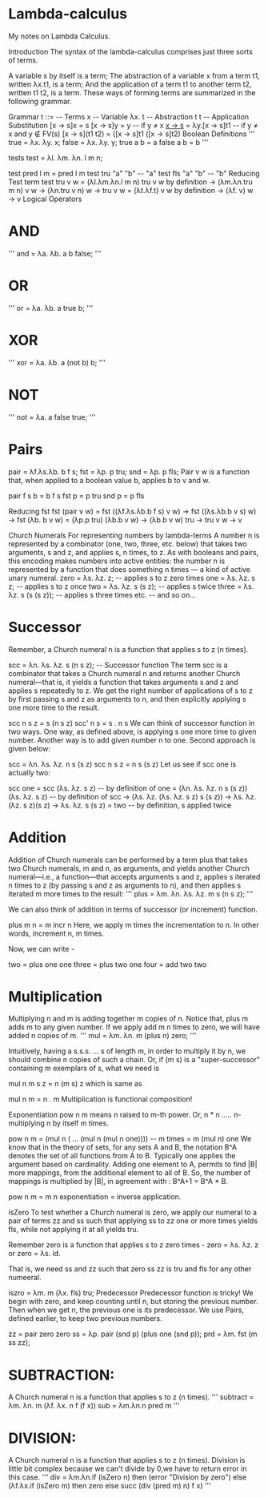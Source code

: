 # Lambda-calculus

My notes on Lambda Calculus.

Introduction
The syntax of the lambda-calculus comprises just three sorts of terms.

A variable x by itself is a term;
The abstraction of a variable x from a term t1, written λx.t1, is a term;
And the application of a term t1 to another term t2, written t1 t2, is a term.
These ways of forming terms are summarized in the following grammar.

Grammar
t ::=      -- Terms
  x        -- Variable
  λx. t    -- Abstraction
  t t      -- Application
Substitution
[x → s]x       = s
[x → s]y       = y                          -- if y ≠ x
[x → s](λy.t1) = λy.[x → s]t1               -- if y ≠ x and y ∉ FV(s)
[x → s](t1 t2) = ([x → s]t1 ([x → s]t2)
Boolean Definitions
'''
true = λx. λy. x;
false = λx. λy. y;
true a b = a
false a b = b
'''

tests
test = λl. λm. λn. l m n;

test pred l m = pred l m
test tru "a" "b" -- "a"
test fls "a" "b" -- "b"
Reducing Test term
 test tru v w
 = (λl.λm.λn.l m n) tru v w         by definition
 → (λm.λn.tru m n) v w
 → (λn.tru v n) w
 → tru v w
 = (λt.λf.t) v w                    by definition
 → (λf. v) w
 → v
Logical Operators
# AND
'''
and = λa. λb. a b false;
'''

# OR
'''
or = λa. λb. a true b;
'''

# XOR
'''
 xor = λa. λb. a (not b) b;
'''

# NOT
''' not = λa. a false true;
'''

# Pairs
pair = λf.λs.λb. b f s;
fst = λp. p tru;
snd = λp. p fls;
Pair v w is a function that, when applied to a boolean value b, applies b to v and w.

pair f s b = b f s
fst p = p tru
snd p = p fls

Reducing fst
  fst (pair v w)
= fst ((λf.λs.λb.b f s) v w)
→ fst ((λs.λb.b v s) w)
→ fst (λb. b v w)
= (λp.p tru) (λb.b v w)
→ (λb.b v w) tru
→ tru v w
→ v

Church Numerals
For representing numbers by lambda-terms
A number n is represented by a combinator (one, two, three, etc. below) that takes two arguments, s and z, and applies s, n times, to z.
As with booleans and pairs, this encoding makes numbers into active entities: the number n is represented by a function that does something n times — a kind of active unary numeral.
zero  = λs. λz. z;            -- applies s to z zero times
one   = λs. λz. s z;          -- applies s to z once
two   = λs. λz. s (s z);      -- applies s twice
three = λs. λz. s (s (s z));  -- applies s three times
etc.                          -- and so on...

# Successor
Remember, a Church numeral n is a function that applies s to z (n times).

scc = λn. λs. λz. s (n s z); -- Successor function
The term scc is a combinator that takes a Church numeral n and returns another Church numeral—that is, it yields a function that takes arguments s and z and applies s repeatedly to z. We get the right number of applications of s to z by first passing s and z as arguments to n, and then explicitly applying s one more time to the result.

scc  n s z = s (n s z)
scc' n s = s . n s
We can think of successor function in two ways. One way, as defined above, is applying s one more time to given number. Another way is to add given number n to one. Second approach is given below:

scc = λn. λs. λz. n s (s z)
scc  n s z = n s (s z)
Let us see if scc one is actually two:

scc one
= scc (λs. λz. s z)                       -- by definition of one
= (λn. λs. λz. n s (s z)) (λs. λz. s z)   -- by definition of scc
→ (λs. λz. (λs. λz. s z) s (s z))
→ λs. λz. (λz. s z)(s z)
→ λs. λz. s (s z)
= two                                     -- by definition, s applied twice

# Addition
Addition of Church numerals can be performed by a term plus that takes two Church numerals, m and n, as arguments, and yields another Church numeral—i.e., a function—that accepts arguments s and z, applies s iterated n times to z (by passing s and z as arguments to n), and then applies s iterated m more times to the result:
'''
plus = λm. λn. λs. λz. m s (n s z);
'''

We can also think of addition in terms of successor (or increment) function.

plus m n = m incr n
Here, we apply m times the incrementation to n. In other words, increment n, m times.

Now, we can write -

two   = plus one one
three = plus two one
four  = add two two

# Multiplication
Multiplying n and m is adding together m copies of n. Notice that, plus m adds m to any given number. If we apply add m n times to zero, we will have added n copies of m.
'''
mul = λm. λn. m (plus n) zero;
'''

Intuitively, having a s.s.s. ... s of length m, in order to multiply it by n, we should combine n copies of such a chain. Or, if (m s) is a "super-successor" containing m exemplars of s, what we need is

mul n m s z = n (m s) z
which is same as

mul n m = n . m
Multiplication is functional composition!

Exponentiation
pow n m means n raised to m-th power. Or, n * n *.....* n- multiplying n by itself m times.

pow n m
 = (mul n ( ... (mul n (mul n one))))  -- m times
 = m (mul n) one
We know that in the theory of sets, for any sets A and B, the notation B^A denotes the set of all functions from A to B. Typically one applies the argument based on cardinality. Adding one element to A, permits to find |B| more mappings, from the additional element to all of B. So, the number of mappings is multiplied by |B|, in agreement with : B^A+1 = B^A * B.

pow n m = m n
exponentiation = inverse application.

isZero
To test whether a Church numeral is zero, we apply our numeral to a pair of terms zz and ss such that applying ss to zz one or more times yields fls, while not applying it at all yields tru.

Remember zero is a function that applies s to z zero times - zero = λs. λz. z or zero  = λs. id.

That is, we need ss and zz such that zero ss zz is tru and fls for any other numeeral.

iszro = λm. m (λx. fls) tru;
Predecessor
Predecessor function is tricky! We begin with zero, and keep counting until n, but storing the previous number. Then when we get n, the previous one is its predecessor. We use Pairs, defined earlier, to keep two previous numbers.

zz = pair zero zero
ss  = λp. pair (snd p) (plus one (snd p));
prd = λm. fst (m ss zz);

# SUBTRACTION:
A Church numeral n is a function that applies s to z (n times).
'''
subtract = λm. λn. m (λf. λx. n f (f x))
sub = λm.λn.n pred m
'''

# DIVISION:
A Church numeral n is a function that applies s to z (n times).
Division is little bit complex because we can't divide by 0,we have to return error in this case.
'''
div = λm.λn.if (isZero n) then (error "Division by zero") else (λf.λx.if (isZero m) then zero else succ (div (pred m) n) f x) 
'''
